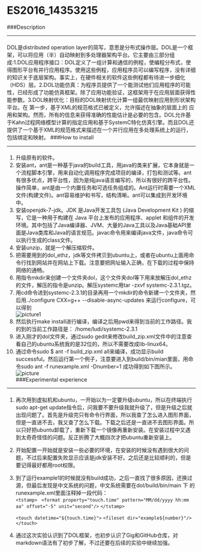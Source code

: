 # ES2016_14353215
###Description
***
####
DOL是distributed operation layer的简写，意思是分布式操作层。DOL是一个框架，可以将应用（半）自动映射到多处理器架构平台。它主要由三部分组成:1.DOL应用程序接口：DOL定义了一组计算和通信的例程，使编程分布式，使得图形平台有并行应用程序。使用这些例程，应用程序员可以编写程序，没有详细的知识关于底层架构。事实上，在硬件相关的软件这些例程都有待进一步细化（HDS）层。2.DOL功能仿真：为程序员提供了一个能测试他们应用程序的可能性，已经形成了功能仿真框架。除了应用功能验证，这框架用于在应用层面获得性能参数。3.DOL映射优化：目标的DOL映射优化计算一组最优映射应用到形状架构平台。在 第一步，基于XML的规范格式已被定义，允许描述在抽象的层面上的 应用和架构。然而，所有的信息来获得准确的性能估计是必要的包含。DOL允许基于Kahn过程网络模型计算的指定应用和基于SystemC特化仿真引擎。而且DOL还提供了一个基于XML的规范格式来描述在一个并行应用在多处理系统上的运行，包括绑定和映射。
###How to install
***
####
1. 升级原有的软件。
2. 安装ant，ant是一种基于java的build工具，用java的类来扩展，它本身就是一个流程脚本引擎，用来自动化调用程序完成项目的编译，打包和测试等。ant有很多优点，跨平台性，因为是纯java语言编写的，所以有很好的跨平台性。操作简单，ant是由一个内置任务和可选任务组成的。Ant运行时需要一个XML文件(构建文件)。ant容易维护和书写，结构清晰。ant可以集成到开发环境中。
3. 安装openjdk-7-jdk。JDK 是Java开发工具包 (Java Development Kit ) 的缩写，它是一种用于构建在 Java 平台上发布的应用程序、applet 和组件的开发环境。其中包括了Java编译器、JVM、大量的Java工具以及Java基础API里面是Java类库和Java的语言规范。javac命令用来编译java文件，java命令可以执行生成的class文件。
4. 安装unzip，就是一个解压缩软件。
5. 把需要用到的dol_ethz，jdk等文件拷贝到ubuntu上，或者在ubuntu上面用命令行找到网站并在网站上下载。注意要把网址输入正确，在下载的过程中保持网络的通畅。
6. 用指令mkdir来创建一个文件夹dol，这个文件夹dol等下用来放解压dol_ethz的文件，解压的指令是unzip。解压systemc用tar -zxvf systemc-2.3.1.tgz。
7. 用cd命令进到systemc-2.3.1的目录再用一个mkdir的命令新建一个文件夹，然后用../configure CXX=g++ --disable-async-updates 来运行configure，可以得到<br>![picture1](https://cl.ly/3w1n1z2f2g3y/download/Image%202016-10-09%20at%2010.19.27%20PM.png)<br>
8. 然后执行make install进行编译，编译之后用pwd来得到当前的工作路径。我的到的当前工作路径是： /home/ludi/systemc-2.3.1
9. 进入刚才的dol文件夹，通过sudo gedit来修改build_zip.xml文件中的注意查看自己的ubuntu系统我的是32位的，所以不需要改成lib-linux64。
10. 通过命令sudo $ ant -f build_zip.xml all来编译，成功显示build successful。然后运行第一个例子，注意要进入到build/bin/mian里面，用命令sudo ant -f runexample.xml -Dnumber=1 成功得到如下图所示。<br>![picture](https://cl.ly/0l381M0y380j/download/Image%202016-10-09%20at%2010.19.58%20PM.png)<br>
###Experimental experience
***
####
1. 再次用到虚拟机和ubuntu，一开始以为一定要升级ubuntu，所以在终端执行sudo apt-get update指令后，问我要不要升级我就升级了，但是升级之后就出现问题了。首先是升级完只有命令行界面，所以我查了怎么进入图形界面，但是一直进不去，我又查了怎么下载。下载之后还是一直进不去图形界面。所以只好把ubuntu卸载了，重新下载一个镜像再重新安装。在安装过程中又遇到太奇奇怪怪的问题。反正折腾了大概四次才把ubuntu重新安装上。
2. 开始配置一开始就是安装一些必要的环境，在安装的时候没有遇到很大的问题，不过后来配置失败显示应该是jdk安装不好。之后还是比较顺利的，但是要记得最好都用root权限。
3. 到了运行example1的时候就没有build成功，之后一直找了很多原因，还换过源，但最后发现是中文系统的问题，中文系统需要在dol/build/bin/main 下 的 runexample.xml里面注释掉一段代码：<br>
    `<tstamp>`
     ` <format property="touch.time"
              pattern="MM/dd/yyyy hh:mm aa"
              offset="-5" unit="second"/>`
    `</tstamp>`

    `<touch datetime="${touch.time}">`
      `<fileset dir="example${number}"/>`
    `</touch>`
4. 通过这次实验认识到了DOL框架，也初步认识了Gig和GitHub仓库，对markdown语法有了初步了解，不过还要在后续的实验中继续加强。
